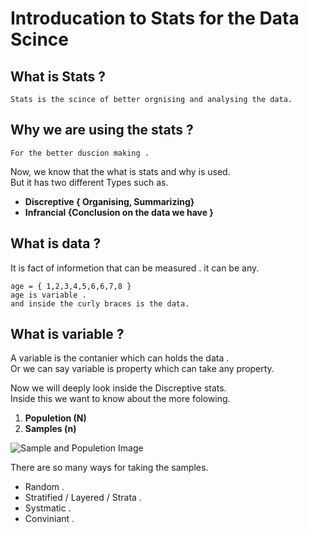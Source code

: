 # Introducation to Stats for the Data Scince 



## What is Stats ? 
``` Stats is the scince of better orgnising and analysing the data.  ```

## Why we are using the stats ?
```For the better duscion making . ``` 

Now, we know that the what is stats and why is used.<br> 
But it has two different Types such as.
- **Discreptive { Organising, Summarizing}**
- **Infrancial {Conclusion on the data we have }**

## What is data ?
It is fact of informetion that can be measured . it can be any. 

``` 
age = { 1,2,3,4,5,6,6,7,8 } 
age is variable .
and inside the curly braces is the data.
``` 
## What is variable ?
A variable is the contanier which can holds the data .<br>
Or we can say variable is property which can take any property.

Now we will deeply look inside the Discreptive stats.<br>
Inside this we want to know about the more folowing.

1. **Populetion (N)** 
2. **Samples (n)**

![Sample and Populetion Image]( popsample.jpg "Sample and Populetion Image") 


There are so many ways for taking the samples. 
- Random . 
- Stratified / Layered / Strata .
- Systmatic . 
- Conviniant .  
